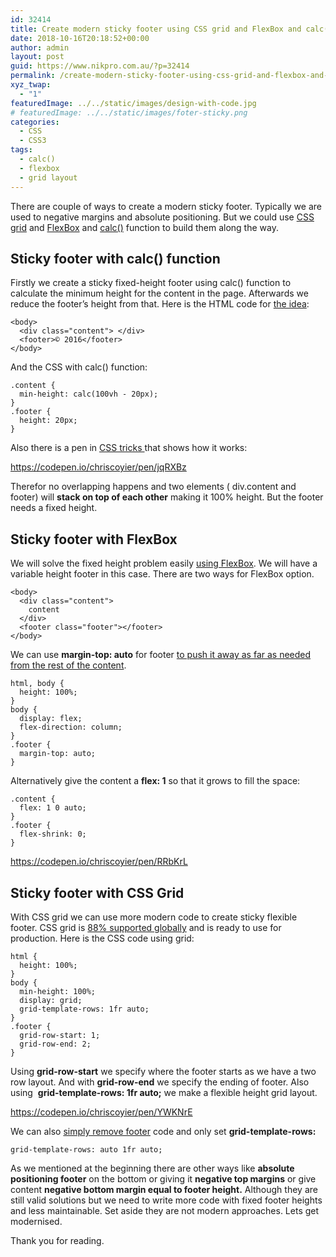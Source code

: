 ```yaml
---
id: 32414
title: Create modern sticky footer using CSS grid and FlexBox and calc() function
date: 2018-10-16T20:18:52+00:00
author: admin
layout: post
guid: https://www.nikpro.com.au/?p=32414
permalink: /create-modern-sticky-footer-using-css-grid-and-flexbox-and-calc-function/
xyz_twap:
  - "1"
featuredImage: ../../static/images/design-with-code.jpg
# featuredImage: ../../static/images/foter-sticky.png
categories:
  - CSS
  - CSS3
tags:
  - calc()
  - flexbox
  - grid layout
---
```


There are couple of ways to create a modern sticky footer. Typically we are used to negative margins and absolute positioning. But we could use [CSS grid](https://www.nikpro.com.au/css-grid-layout-review-with-examples-part-1/) and [FlexBox](https://www.nikpro.com.au/how-flexbox-and-auto-margin-work-together-with-examples/) and [calc()](https://www.nikpro.com.au/the-css-calc-function-explained-with-examples/) function to build them along the way.

## Sticky footer with calc() function

Firstly we create a sticky fixed-height footer using calc() function to calculate the minimum height for the content in the page. Afterwards we reduce the footer&#8217;s height from that. Here is the HTML code for <a href="https://priteshgupta.com/2016/05/sticky-css-footer/" target="_blank" rel="noopener noreferrer">the idea</a>:

```
<body>
  <div class="content"> </div>
  <footer>© 2016</footer>
</body>
```

And the CSS with calc() function:

```
.content {
  min-height: calc(100vh - 20px);
}
.footer {
  height: 20px;
}
```

Also there is a pen in <a href="https://css-tricks.com/couple-takes-sticky-footer/" target="_blank" rel="noopener noreferrer">CSS tricks </a>that shows how it works:

https://codepen.io/chriscoyier/pen/jqRXBz

Therefor no overlapping happens and two elements ( div.content and footer) will **stack on top of each other** making it 100% height. But the footer needs a fixed height.

## Sticky footer with FlexBox

We will solve the fixed height problem easily [using FlexBox](https://www.nikpro.com.au/create-a-simple-website-layout-using-flexbox/). We will have a variable height footer in this case. There are two ways for FlexBox option.

```
<body>
  <div class="content">
    content
  </div>
  <footer class="footer"></footer>
</body>
```

We can use **margin-top: auto** for footer [to push it away as far as needed from the rest of the content](https://www.nikpro.com.au/how-flexbox-and-auto-margin-work-together-with-examples/).

```
html, body {
  height: 100%;
}
body {
  display: flex;
  flex-direction: column;
}
.footer {
  margin-top: auto;
}
```

Alternatively give the content a **flex: 1** so that it grows to fill the space:

```
.content {
  flex: 1 0 auto;
}
.footer {
  flex-shrink: 0;
}
```

https://codepen.io/chriscoyier/pen/RRbKrL

## Sticky footer with CSS Grid

With CSS grid we can use more modern code to create sticky flexible footer. CSS grid is <a href="https://caniuse.com/#search=grid" target="_blank" rel="noopener noreferrer">88% supported globally</a> and is ready to use for production. Here is the CSS code using grid:

```
html {
  height: 100%;
}
body {
  min-height: 100%;
  display: grid;
  grid-template-rows: 1fr auto;
}
.footer {
  grid-row-start: 1;
  grid-row-end: 2;
}
```

Using **grid-row-start** we specify where the footer starts as we have a two row layout. And with **grid-row-end** we specify the ending of footer. Also using  **grid-template-rows: 1fr auto;** we make a flexible height grid layout.

https://codepen.io/chriscoyier/pen/YWKNrE

We can also <a href="https://developer.mozilla.org/en-US/docs/Web/CSS/Layout_cookbook/Sticky_footers" target="_blank" rel="noopener noreferrer">simply remove footer</a> code and only set **grid-template-rows:**

```
grid-template-rows: auto 1fr auto;
```

As we mentioned at the beginning there are other ways like **absolute positioning footer** on the bottom or giving it **negative top margins** or give content **negative bottom margin equal to footer height.** Although they are still valid solutions but we need to write more code with fixed footer heights and less maintainable. Set aside they are not modern approaches. Lets get modernised.

Thank you for reading.
